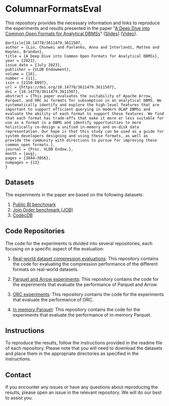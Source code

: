 # ColumnarFormatsEval
This repository provides the necessary information and links to reproduce the experiments and results presented in the paper "[A Deep Dive into Common Open Formats for Analytical DBMSs](https://people.csail.mit.edu/chunwei/pub/p3044-liu.pdf)" [[Slides](https://people.csail.mit.edu/chunwei/pub/slides/deepdive.pdf)] [[Video](https://youtu.be/8qV0whr9ARg)]. 
```
@article{10.14778/3611479.3611507,
author = {Liu, Chunwei and Pavlenko, Anna and Interlandi, Matteo and Haynes, Brandon},
title = {A Deep Dive into Common Open Formats for Analytical DBMSs},
year = {2023},
issue_date = {July 2023},
publisher = {VLDB Endowment},
volume = {16},
number = {11},
issn = {2150-8097},
url = {https://doi.org/10.14778/3611479.3611507},
doi = {10.14778/3611479.3611507},
abstract = {This paper evaluates the suitability of Apache Arrow, Parquet, and ORC as formats for subsumption in an analytical DBMS. We systematically identify and explore the high-level features that are important to support efficient querying in modern OLAP DBMSs and evaluate the ability of each format to support these features. We find that each format has trade-offs that make it more or less suitable for use as a format in a DBMS and identify opportunities to more holistically co-design a unified in-memory and on-disk data representation. Our hope is that this study can be used as a guide for system developers designing and using these formats, as well as provide the community with directions to pursue for improving these common open formats.},
journal = {Proc. VLDB Endow.},
month = {aug},
pages = {3044–3056},
numpages = {13}
}
```

## Datasets

The experiments in the paper are based on the following datasets:

1. [Public BI benchmark](https://github.com/cwida/public_bi_benchmark)
2. [Join Order benchmark (JOB)](https://github.com/gregrahn/join-order-benchmark)
3. [CodecDB](https://github.com/Tranway1/DatasetEncoder)

## Code Repositories

The code for the experiments is divided into several repositories, each focusing on a specific aspect of the evaluation:

1. [Real-world dataset compression evaluations](https://github.com/Tranway1/DatasetEncoder): This repository contains the code for evaluating the compression performance of the different formats on real-world datasets.

2. [Parquet and Arrow experiments](https://github.com/Tranway1/Arrow): This repository contains the code for the experiments that evaluate the performance of Parquet and Arrow.

3. [ORC experiments](https://github.com/Tranway1/ORC): This repository contains the code for the experiments that evaluate the performance of ORC.

4. [In memory Parquet](https://github.com/Tranway1/IMP): This repository contains the code for the experiments that evaluate the performance of in-memory Parquet.

## Instructions

To reproduce the results, follow the instructions provided in the readme file of each repository. Please note that you will need to download the datasets and place them in the appropriate directories as specified in the instructions.

## Contact

If you encounter any issues or have any questions about reproducing the results, please open an issue in the relevant repository. We will do our best to assist you.
